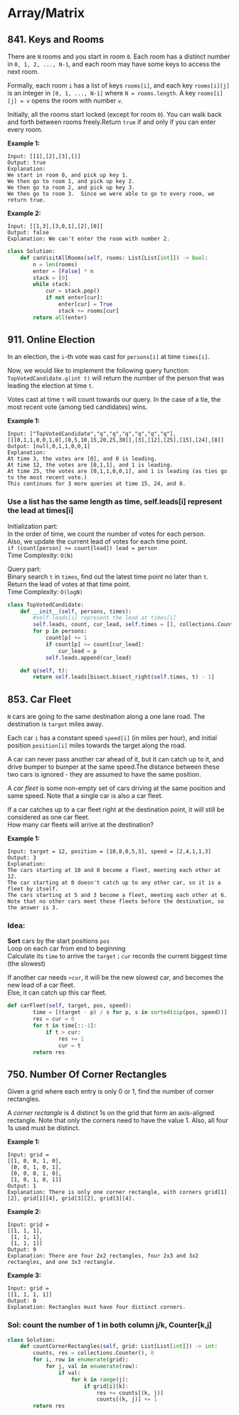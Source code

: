 # Array/Matrix

## 841. Keys and Rooms

There are `N` rooms and you start in room `0`.  Each room has a distinct number in `0, 1, 2, ..., N-1`, and each room may have some keys to access the next room. 

Formally, each room `i` has a list of keys `rooms[i]`, and each key `rooms[i][j]` is an integer in `[0, 1, ..., N-1]` where `N = rooms.length`.  A key `rooms[i][j] = v` opens the room with number `v`.

Initially, all the rooms start locked \(except for room `0`\). You can walk back and forth between rooms freely.Return `true` if and only if you can enter every room.

**Example 1:**

```text
Input: [[1],[2],[3],[]]
Output: true
Explanation:  
We start in room 0, and pick up key 1.
We then go to room 1, and pick up key 2.
We then go to room 2, and pick up key 3.
We then go to room 3.  Since we were able to go to every room, we return true.
```

**Example 2:**

```text
Input: [[1,3],[3,0,1],[2],[0]]
Output: false
Explanation: We can't enter the room with number 2.
```

```python
class Solution:
    def canVisitAllRooms(self, rooms: List[List[int]]) -> bool:
        n = len(rooms)
        enter = [False] * n
        stack = [0]
        while stack:
            cur = stack.pop()
            if not enter[cur]:
                enter[cur] = True
                stack += rooms[cur]
        return all(enter)           
```

## 911. Online Election

In an election, the `i`-th vote was cast for `persons[i]` at time `times[i]`.

Now, we would like to implement the following query function: `TopVotedCandidate.q(int t)` will return the number of the person that was leading the election at time `t`.  

Votes cast at time `t` will count towards our query.  In the case of a tie, the most recent vote \(among tied candidates\) wins.

**Example 1:**

```text
Input: ["TopVotedCandidate","q","q","q","q","q","q"], [[[0,1,1,0,0,1,0],[0,5,10,15,20,25,30]],[3],[12],[25],[15],[24],[8]]
Output: [null,0,1,1,0,0,1]
Explanation: 
At time 3, the votes are [0], and 0 is leading.
At time 12, the votes are [0,1,1], and 1 is leading.
At time 25, the votes are [0,1,1,0,0,1], and 1 is leading (as ties go to the most recent vote.)
This continues for 3 more queries at time 15, 24, and 8.
```

### **Use a list has the same length as time,** self.leads\[i\] represent the lead at times\[i\]

Initialization part:  
In the order of time, we count the number of votes for each person.  
Also, we update the current lead of votes for each time point.  
`if (count[person] >= count[lead]) lead = person`  
Time Complexity: `O(N)`

Query part:  
Binary search `t` in `times`, find out the latest time point no later than `t`.  
Return the lead of votes at that time point.  
Time Complexity: `O(logN)`

```python
class TopVotedCandidate:  
    def __init__(self, persons, times):
        #self.leads[i] represent the lead at times[i]
        self.leads, count, cur_lead, self.times = [], collections.Counter(), -1, times
        for p in persons:
            count[p] += 1
            if count[p] >= count[cur_lead]: 
                cur_lead = p
            self.leads.append(cur_lead)

    def q(self, t):
        return self.leads[bisect.bisect_right(self.times, t) - 1]
```

## 853. Car Fleet

`N` cars are going to the same destination along a one lane road.  The destination is `target` miles away.

Each car `i` has a constant speed `speed[i]` \(in miles per hour\), and initial position `position[i]` miles towards the target along the road.

A car can never pass another car ahead of it, but it can catch up to it, and drive bumper to bumper at the same speed.The distance between these two cars is ignored - they are assumed to have the same position.

A _car fleet_ is some non-empty set of cars driving at the same position and same speed.  Note that a single car is also a car fleet.

If a car catches up to a car fleet right at the destination point, it will still be considered as one car fleet.  
How many car fleets will arrive at the destination?

**Example 1:**

```text
Input: target = 12, position = [10,8,0,5,3], speed = [2,4,1,1,3]
Output: 3
Explanation:
The cars starting at 10 and 8 become a fleet, meeting each other at 12.
The car starting at 0 doesn't catch up to any other car, so it is a fleet by itself.
The cars starting at 5 and 3 become a fleet, meeting each other at 6.
Note that no other cars meet these fleets before the destination, so the answer is 3.
```

### Idea: 

**Sort** cars by the start positions `pos`  
Loop on each car from end to beginning  
Calculate its `time` to arrive the `target；cur` records the current biggest time \(the slowest\)

If another car needs  `>cur`, it will be the new slowest car, and becomes the new lead of a car fleet.   
Else, it can catch up this car fleet.

```python
def carFleet(self, target, pos, speed):
        time = [(target - p) / s for p, s in sorted(zip(pos, speed))]
        res = cur = 0
        for t in time[::-1]:
            if t > cur:
                res += 1
                cur = t
        return res
```

## 750. Number Of Corner Rectangles

Given a grid where each entry is only 0 or 1, find the number of corner rectangles.

A _corner rectangle_ is 4 distinct 1s on the grid that form an axis-aligned rectangle. Note that only the corners need to have the value 1. Also, all four 1s used must be distinct.

**Example 1:**

```text
Input: grid = 
[[1, 0, 0, 1, 0],
 [0, 0, 1, 0, 1],
 [0, 0, 0, 1, 0],
 [1, 0, 1, 0, 1]]
Output: 1
Explanation: There is only one corner rectangle, with corners grid[1][2], grid[1][4], grid[3][2], grid[3][4].
```

**Example 2:**

```text
Input: grid = 
[[1, 1, 1],
 [1, 1, 1],
 [1, 1, 1]]
Output: 9
Explanation: There are four 2x2 rectangles, four 2x3 and 3x2 rectangles, and one 3x3 rectangle.
```

**Example 3:**

```text
Input: grid = 
[[1, 1, 1, 1]]
Output: 0
Explanation: Rectangles must have four distinct corners.
```

### Sol: count the number of 1 in both column j/k, Counter\[k,j\]

```python
class Solution:
    def countCornerRectangles(self, grid: List[List[int]]) -> int:
        counts, res = collections.Counter(), 0
        for i, row in enumerate(grid):
            for j, val in enumerate(row):
                if val:
                    for k in range(j):
                        if grid[i][k]:
                            res += counts[(k, j)]
                            counts[(k, j)] += 1
        return res
```



